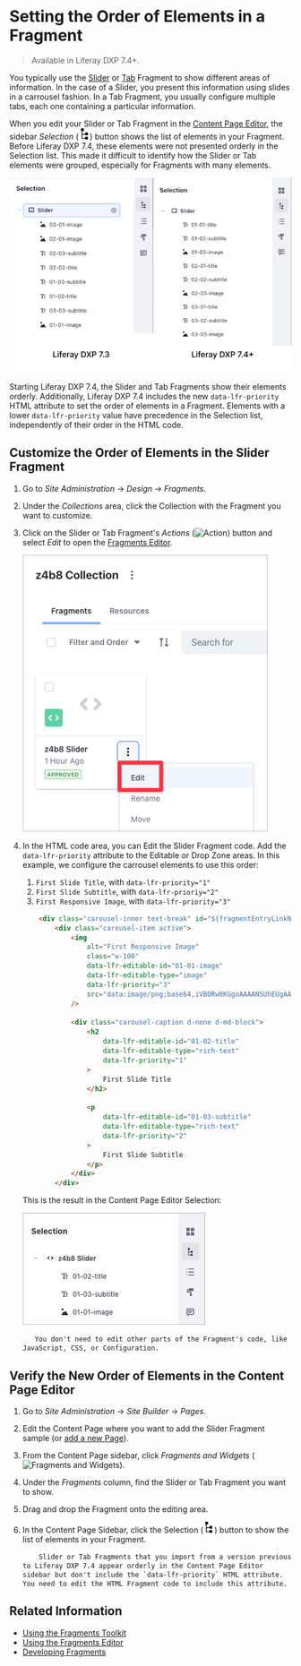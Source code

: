 # Setting the Order of Elements in a Fragment

> Available in Liferay DXP 7.4+.

You typically use the [Slider](../../creating-pages/building-and-managing-content-pages/using-fragments.md#slider) or [Tab](../../creating-pages/building-and-managing-content-pages/using-fragments.md#tabs) Fragment to show different areas of information. In the case of a Slider, you present this information using slides in a carrousel fashion. In a Tab Fragment, you usually configure multiple tabs, each one containing a particular information.

When you edit your Slider or Tab Fragment in the [Content Page Editor](../../creating-pages/building-and-managing-content-pages/editing-content-pages.md), the sidebar *Selection* (![Selection](../../../images/icon-pages-tree.png)) button shows the list of elements in your Fragment. Before Liferay DXP 7.4, these elements were not presented orderly in the Selection list. This made it difficult to identify how the Slider or Tab elements were grouped, especially for Fragments with many elements.

![Liferay DXP 7.4+ shows the order of elements in a Fragment orderly](./setting-the-order-of-elements-in-a-fragment/images/01.png)

Starting Liferay DXP 7.4, the Slider and Tab Fragments show their elements orderly. Additionally, Liferay DXP 7.4 includes the new `data-lfr-priority` HTML attribute to set the order of elements in a Fragment. Elements with a lower `data-lfr-priority` value have precedence in the Selection list, independently of their order in the HTML code.

## Customize the Order of Elements in the Slider Fragment

1. Go to *Site Administration* &rarr; *Design* &rarr; *Fragments*.
1. Under the *Collections* area, click the Collection with the Fragment you want to customize.
1. Click on the Slider or Tab Fragment's *Actions* (![Action](./../../../images/icon-actions.png)) button and select *Edit* to open the [Fragments Editor](./using-the-fragments-editor.md).

    ![Edit the imported Fragment to open the Fragment Editor](./setting-the-order-of-elements-in-a-fragment/images/06.png)

1. In the HTML code area, you can Edit the Slider Fragment code. Add the `data-lfr-priority` attribute to the Editable or Drop Zone areas. In this example, we configure the carrousel elements to use this order:

   1. `First Slide Title`, with `data-lfr-priority="1"`
   1. `First Slide Subtitle`, with `data-lfr-prioriy="2"`
   1. `First Responsive Image`, with `data-lfr-priority="3"`

    ```html
        <div class="carousel-inner text-break" id="${fragmentEntryLinkNamespace}-carouselInner" role="group">
            <div class="carousel-item active">
                <img
                    alt="First Responsive Image"
                    class="w-100"
                    data-lfr-editable-id="01-01-image"
                    data-lfr-editable-type="image"
                    data-lfr-priority="3"
                    src="data:image/png;base64,iVBORw0KGgoAAAANSUhEUgAAABAAAAAJCAYAAAA7KqwyAAAACXBIWXMAAAsTAAALEwEAmpwYAAAAAXNSR0IArs4c6QAAAARnQU1BAACxjwv8YQUAAAAkSURBVHgB7cxBEQAACAIwtH8Pzw52kxD8OBZgNXsPQUOUwCIgAz0DHTyygaAAAAAASUVORK5CYII="
                />

                <div class="carousel-caption d-none d-md-block">
                    <h2
                        data-lfr-editable-id="01-02-title"
                        data-lfr-editable-type="rich-text"
                        data-lfr-priority="1"
                    >
                        First Slide Title
                    </h2>

                    <p
                        data-lfr-editable-id="01-03-subtitle"
                        data-lfr-editable-type="rich-text"
                        data-lfr-priority="2"
                    >
                        First Slide Subtitle
                    </p>
                </div>
            </div>
    ```

    This is the result in the Content Page Editor Selection:

    ![Elements in the Slider Fragment use the order you define in the HTML code](./setting-the-order-of-elements-in-a-fragment/images/07.png)

    ```note::
       You don't need to edit other parts of the Fragment's code, like JavaScript, CSS, or Configuration.
    ```

## Verify the New Order of Elements in the Content Page Editor

1. Go to *Site Administration* &rarr; *Site Builder* &rarr; *Pages*.
1. Edit the Content Page where you want to add the Slider Fragment sample (or [add a new Page](../../creating-pages/adding-pages/adding-a-page-to-a-site.md)).
1. From the Content Page sidebar, click *Fragments and Widgets* (![Fragments and Widgets](../../../images/icon-add-widget.png)).
1. Under the *Fragments* column, find the Slider or Tab Fragment you want to show.
1. Drag and drop the Fragment onto the editing area.
1. In the Content Page Sidebar, click the Selection (![Selection](../../../images/icon-pages-tree.png)) button to show the list of elements in your Fragment.

    ```note::
        Slider or Tab Fragments that you import from a version previous to Liferay DXP 7.4 appear orderly in the Content Page Editor sidebar but don't include the `data-lfr-priority` HTML attribute. You need to edit the HTML Fragment code to include this attribute.
    ```

## Related Information

- [Using the Fragments Toolkit](./using-the-fragments-toolkit.md)
- [Using the Fragments Editor](./using-the-fragments-editor.md)
- [Developing Fragments](./developing-fragments-intro.md)
